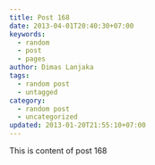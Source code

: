 ```yaml
---
title: Post 168
date: 2013-04-01T20:40:30+07:00
keywords:
  - random
  - post
  - pages
author: Dimas Lanjaka
tags:
  - random post
  - untagged
category:
  - random post
  - uncategorized
updated: 2013-01-20T21:55:10+07:00
---
```

This is content of post 168